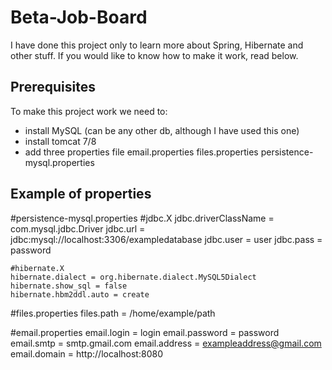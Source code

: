 # Beta-Job-Board
I have done this project only to learn more about Spring, Hibernate and other stuff. If you would like to know how to make it work, read below.

## Prerequisites

To make this project work we need to:

* install MySQL (can be any other db, although I have used this one)
* install tomcat 7/8
* add three properties file
	email.properties
	files.properties
	persistence-mysql.properties

## Example of properties

#persistence-mysql.properties
	#jdbc.X
	jdbc.driverClassName = com.mysql.jdbc.Driver
	jdbc.url = jdbc:mysql://localhost:3306/exampledatabase
	jdbc.user = user
	jdbc.pass = password

	#hibernate.X
	hibernate.dialect = org.hibernate.dialect.MySQL5Dialect
	hibernate.show_sql = false
	hibernate.hbm2ddl.auto = create


#files.properties
	files.path = /home/example/path

#email.properties
	email.login = login
	email.password = password
	email.smtp = smtp.gmail.com
	email.address = exampleaddress@gmail.com
	email.domain = http://localhost:8080
